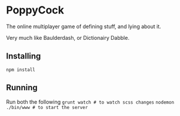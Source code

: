 # PoppyCock
The online multiplayer game of defining stuff, and lying about it.

Very much like Baulderdash, or Dictionairy Dabble.

## Installing
`npm install`

## Running
Run both the following
`grunt watch # to watch scss changes` 
`nodemon ./bin/www # to start the server`
